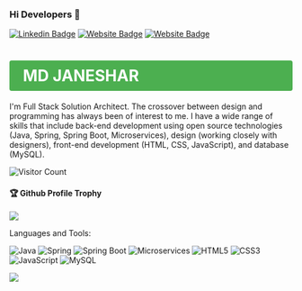 
### Hi Developers 👋

[![Linkedin Badge](https://img.shields.io/badge/-Md_Janeshar-blue?style=flat-square&logo=Linkedin&logoColor=white&link=https://www.linkedin.com/in/md-janeshar/)](https://www.linkedin.com/in/md-janeshar/)
[![Website Badge](https://img.shields.io/badge/WebSite-Md_janeshar-green)](https://www.akash)
[![Website Badge](https://img.shields.io/badge/StackOverflow-Md_Janeshar-yellow)](https://stackoverflow.com/users/19542931/md-janeshar-akhtar)

<h1 style="background-color: #4CAF50; color: white; padding: 10px 24px; border: none; border-radius: 4px;">MD JANESHAR</h1>

I'm Full Stack Solution Architect. The crossover between design and programming has always been of interest to me. I have a wide range of skills that include back-end development using open source technologies (Java, Spring, Spring Boot, Microservices), design (working closely with designers), front-end development (HTML, CSS, JavaScript), and database (MySQL).

![Visitor Count](https://profile-counter.glitch.me/Mdjaneshar/count.svg)

<div>
  <h4>🏆 Github Profile Trophy</h4>
  <a href="https://github.com/ryo-ma/github-profile-trophy">
    <img src="https://github-profile-trophy.vercel.app/?username=Mdjaneshar&column=7"/>
  </a>
</div>

Languages and Tools: 

<img alt="Java" src="https://img.shields.io/badge/java-%23ED8B00.svg?style=flat-square&logo=java&logoColor=white"/> <img alt="Spring" src="https://img.shields.io/badge/spring-%236DB33F.svg?style=flat-square&logo=spring&logoColor=white"/> <img alt="Spring Boot" src="https://img.shields.io/badge/springboot-%236DB33F.svg?style=flat-square&logo=springboot&logoColor=white"/> <img alt="Microservices" src="https://img.shields.io/badge/microservices-%2388B04B.svg?style=flat-square&logo=microservices&logoColor=white"/> <img alt="HTML5" src="https://img.shields.io/badge/html5-%23E34F26.svg?style=flat-square&logo=html5&logoColor=white"/> <img alt="CSS3" src="https://img.shields.io/badge/css3-%231572B6.svg?style=flat-square&logo=css3&logoColor=white"/> <img alt="JavaScript" src="https://img.shields.io/badge/javascript-%23F7DF1E.svg?style=flat-square&logo=javascript&logoColor=black"/> <img alt="MySQL" src="https://img.shields.io/badge/mysql-%2300f.svg?style=flat-square&logo=mysql&logoColor=white"/>

![](https://activity-graph.herokuapp.com/graph?username=Mdjaneshar&theme=react-dark&area=true)
```
